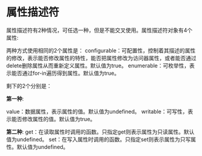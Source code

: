 # 属性描述符

属性描述符有2种情况，可任选一种，但是不能交叉使用。属性描述符对象有4个属性:

两种方式使用相同的2个属性是：
configurable：可配置性，控制着其描述的属性的修改，表示能否修改属性的特性，能否把属性修改为访问器属性，或者能否通过delete删除属性从而重新定义属性。默认值为true。
enumerable：可枚举性，表示能否通过for-in遍历得到属性。默认值为true。

剩下的2个分别是：

**第一种**:

value：数据属性，表示属性的值。默认值为undefined。
writable：可写性，表示能否修改属性的值。默认值为true。

**第二种**:
get：在读取属性时调用的函数。只指定get则表示属性为只读属性。默认值为undefined。
set：在写入属性时调用的函数。只指定set则表示属性为只写属性。默认值为undefined。
